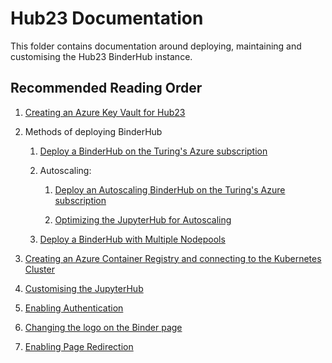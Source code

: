 # Hub23 Documentation

This folder contains documentation around deploying, maintaining and customising the Hub23 BinderHub instance.

## Recommended Reading Order

1. [Creating an Azure Key Vault for Hub23](./01-azure-keyvault.md)

2. Methods of deploying BinderHub

   1. [Deploy a BinderHub on the Turing's Azure subscription](./02i-deploy-binderhub.md)

   2. Autoscaling:

      1. [Deploy an Autoscaling BinderHub on the Turing's Azure subscription](./02iia-deploy-binderhub-with-autoscaling.md)

      2. [Optimizing the JupyterHub for Autoscaling](./02iib-optimising-autoscaling.md)

   3. [Deploy a BinderHub with Multiple Nodepools](./02c-deploy-binderhub-with-multiple-nodepools.md)

3. [Creating an Azure Container Registry and connecting to the Kubernetes Cluster](./03-create-azure-container-registry.md)

4. [Customising the JupyterHub](./04-customise-jupyterhub.md)

5. [Enabling Authentication](./05-enabling-authentication.md)

6. [Changing the logo on the Binder page](./06-changing-logo.md)

7. [Enabling Page Redirection](./07-enabling-page-redirection.md)
